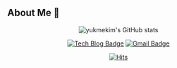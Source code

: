 ## About Me 🔭

<div align=center>

  ![yukmekim's GitHub stats](https://github-readme-stats.vercel.app/api?username=yukmekim&show_icons=true&theme=dark)

  [![Tech Blog Badge](http://img.shields.io/badge/-Tech%20blog-black?style=flat-square&logo=github&link=https://yukmekim.github.io/)](https://yukmekim.github.io/)
  [![Gmail Badge](https://img.shields.io/badge/Gmail-d14836?style=flat-square&logo=Gmail&logoColor=white&link=mailto:gyjj1243@gmail.com)](mailto:gyjj1243@gmail.com)

  [![Hits](https://hits.seeyoufarm.com/api/count/incr/badge.svg?url=https://github.com/yukmekim)](https://hits.seeyoufarm.com) 

</div>

<!--
**yukmekim/yukmekim** is a ✨ _special_ ✨ repository because its `README.md` (this file) appears on your GitHub profile.

Here are some ideas to get you started:

- 🔭 I’m currently working on ...
- 🌱 I’m currently learning ...
- 👯 I’m looking to collaborate on ...
- 🤔 I’m looking for help with ...
- 💬 Ask me about ...
- 📫 How to reach me: ...
- 😄 Pronouns: ...
- ⚡ Fun fact: ...
-->
